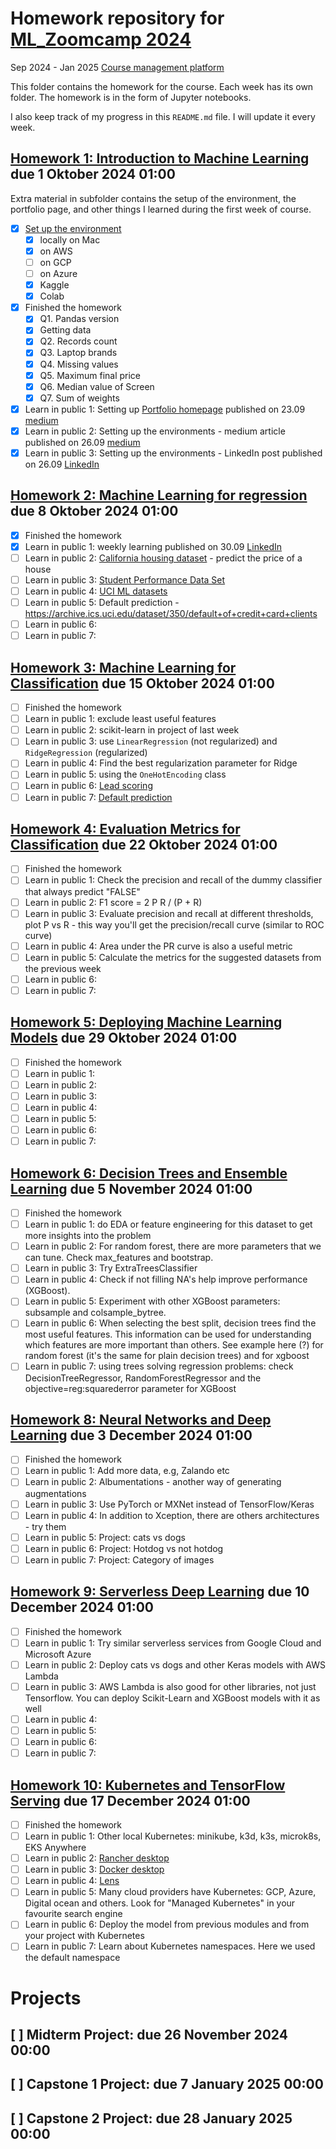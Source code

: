 # Homework repository for [ML_Zoomcamp 2024](https://github.com/DataTalksClub/machine-learning-zoomcamp)

Sep 2024 - Jan 2025
[Course management platform](https://courses.datatalks.club/ml-zoomcamp-2024/)

This folder contains the homework for the course. Each week has its own folder. The homework is in the form of Jupyter notebooks.

I also keep track of my progress in this `README.md` file. I will update it every week.

## [Homework 1: Introduction to Machine Learning](./01-intro/homework_01_till_meineke.ipynb) due 1 Oktober 2024 01:00

Extra material in subfolder contains the setup of the environment, the portfolio page, and other things I learned during the first week of course.

- [x] [Set up the environment](./01-intro/Setup_environment.md)
  - [x] locally on Mac
  - [x] on AWS
  - [ ] on GCP
  - [ ] on Azure
  - [x] Kaggle
  - [x] Colab
- [x] Finished the homework
  - [x] Q1. Pandas version
  - [x] Getting data
  - [x] Q2. Records count
  - [x] Q3. Laptop brands
  - [x] Q4. Missing values
  - [x] Q5. Maximum final price
  - [x] Q6. Median value of Screen
  - [x] Q7. Sum of weights
- [x] Learn in public 1: Setting up [Portfolio homepage](till.meineke.github.io) published on 23.09 [medium](https://medium.com/@till.meineke/how-to-setup-a-portfolio-page-on-github-io-3b951fc94f22)
- [x] Learn in public 2: Setting up the environments - medium article published on 26.09 [medium](https://medium.com/@till.meineke/setting-up-the-environments-for-ml-zoomcamp-2024-eceb6e42e36e)
- [x] Learn in public 3: Setting up the environments - LinkedIn post published on 26.09 [LinkedIn](https://www.linkedin.com/posts/tillmeineke_setting-up-the-environments-for-ml-zoomcamp-activity-7244840475675807745-ExVD?utm_source=share&utm_medium=member_desktop)
<!-- - [ ] Learn in public 4:
- [ ] Learn in public 5: Setup macBook
- [ ] Learn in public 6: Setup iTerm2
- [ ] Learn in public 7: Setup VSCode
- [ ] Learn in public 8: Organize the homework repository
- [ ] Learn in public 9: `.dotfiles`? -->

## [Homework 2: Machine Learning for regression](./02-regression/homework_02_till_meineke.ipynb) due 8 Oktober 2024 01:00

- [x] Finished the homework
- [x] Learn in public 1: weekly learning published on 30.09 [LinkedIn](https://www.linkedin.com/pulse/learning-ml-zoomcamp-week-1-introduction-till-meineke-k05mc)
- [ ] Learn in public 2: [California housing dataset](https://scikit-learn.org/stable/modules/generated/sklearn.datasets.fetch_california_housing.html) - predict the price of a house
- [ ] Learn in public 3: [Student Performance Data Set](https://archive.ics.uci.edu/dataset/320/student+performance)
- [ ] Learn in public 4: [UCI ML datasets](https://archive.ics.uci.edu/datasets)
- [ ] Learn in public 5: Default prediction - <https://archive.ics.uci.edu/dataset/350/default+of+credit+card+clients>
- [ ] Learn in public 6:
- [ ] Learn in public 7:

## [Homework 3: Machine Learning for Classification](./03-classification/homework_03_till_meineke.ipynb) due 15 Oktober 2024 01:00

- [ ] Finished the homework
- [ ] Learn in public 1: exclude least useful features
- [ ] Learn in public 2: scikit-learn in project of last week
- [ ] Learn in public 3: use `LinearRegression` (not regularized) and `RidgeRegression` (regularized)
- [ ] Learn in public 4: Find the best regularization parameter for Ridge
- [ ] Learn in public 5: using the `OneHotEncoding` class
- [ ] Learn in public 6: [Lead scoring](https://www.kaggle.com/ashydv/leads-dataset)
- [ ] Learn in public 7: [Default prediction](https://archive.ics.uci.edu/dataset/350/default+of+credit+card+clients)

## [Homework 4: Evaluation Metrics for Classification]() due 22 Oktober 2024 01:00

- [ ] Finished the homework
- [ ] Learn in public 1: Check the precision and recall of the dummy classifier that always predict "FALSE"
- [ ] Learn in public 2: F1 score = 2 P R / (P + R)
- [ ] Learn in public 3: Evaluate precision and recall at different thresholds, plot P vs R - this way you'll get the precision/recall curve (similar to ROC curve)
- [ ] Learn in public 4: Area under the PR curve is also a useful metric
- [ ] Learn in public 5: Calculate the metrics for the suggested datasets from the previous week
- [ ] Learn in public 6:
- [ ] Learn in public 7:

## [Homework 5: Deploying Machine Learning Models]() due 29 Oktober 2024 01:00

- [ ] Finished the homework
- [ ] Learn in public 1:
- [ ] Learn in public 2:
- [ ] Learn in public 3:
- [ ] Learn in public 4:
- [ ] Learn in public 5:
- [ ] Learn in public 6:
- [ ] Learn in public 7:

## [Homework 6: Decision Trees and Ensemble Learning]() due 5 November 2024 01:00

- [ ] Finished the homework
- [ ] Learn in public 1: do EDA or feature engineering for this dataset to get more insights into the problem
- [ ] Learn in public 2: For random forest, there are more parameters that we can tune. Check max_features and bootstrap.
- [ ] Learn in public 3: Try ExtraTreesClassifier
- [ ] Learn in public 4: Check if not filling NA's help improve performance (XGBoost).
- [ ] Learn in public 5: Experiment with other XGBoost parameters: subsample and colsample_bytree.
- [ ] Learn in public 6: When selecting the best split, decision trees find the most useful features. This information can be used for understanding which features are more important than others. See example here (?) for random forest (it's the same for plain decision trees) and for xgboost
- [ ] Learn in public 7: using trees solving regression problems: check DecisionTreeRegressor, RandomForestRegressor and the objective=reg:squarederror parameter for XGBoost

## [Homework 8: Neural Networks and Deep Learning]() due 3 December 2024 01:00

- [ ] Finished the homework
- [ ] Learn in public 1: Add more data, e.g, Zalando etc
- [ ] Learn in public 2: Albumentations - another way of generating augmentations
- [ ] Learn in public 3: Use PyTorch or MXNet instead of TensorFlow/Keras
- [ ] Learn in public 4: In addition to Xception, there are others architectures - try them
- [ ] Learn in public 5: Project: cats vs dogs
- [ ] Learn in public 6: Project: Hotdog vs not hotdog
- [ ] Learn in public 7: Project: Category of images

## [Homework 9: Serverless Deep Learning]() due 10 December 2024 01:00

- [ ] Finished the homework
- [ ] Learn in public 1: Try similar serverless services from Google Cloud and Microsoft Azure
- [ ] Learn in public 2: Deploy cats vs dogs and other Keras models with AWS Lambda
- [ ] Learn in public 3: AWS Lambda is also good for other libraries, not just Tensorflow. You can deploy Scikit-Learn and XGBoost models with it as well
- [ ] Learn in public 4:
- [ ] Learn in public 5:
- [ ] Learn in public 6:
- [ ] Learn in public 7:

## [Homework 10: Kubernetes and TensorFlow Serving]() due 17 December 2024 01:00

- [ ] Finished the homework
- [ ] Learn in public 1: Other local Kubernetes: minikube, k3d, k3s, microk8s, EKS Anywhere
- [ ] Learn in public 2: [Rancher desktop](https://rancherdesktop.io/)
- [ ] Learn in public 3: [Docker desktop](https://www.docker.com/products/docker-desktop/)
- [ ] Learn in public 4: [Lens](https://k8slens.dev/)
- [ ] Learn in public 5: Many cloud providers have Kubernetes: GCP, Azure, Digital ocean and others. Look for "Managed Kubernetes" in your favourite search engine
- [ ] Learn in public 6: Deploy the model from previous modules and from your project with Kubernetes
- [ ] Learn in public 7: Learn about Kubernetes namespaces. Here we used the default namespace

# Projects

## [ ] Midterm Project: due 26 November 2024 00:00
## [ ] Capstone 1 Project: due 7 January 2025 00:00
## [ ] Capstone 2 Project: due 28 January 2025 00:00